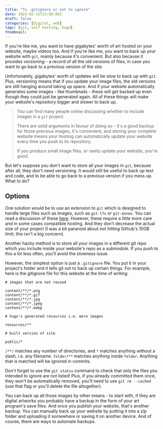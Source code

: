 ```yaml
---
title: "To .gitignore or not to ignore"
date: 2023-02-12T23:50:06Z
draft: false
categories: [digital, web]
tags: [git, self hosting, hugo]
thumbnail:
---
```



If you're like me, you want to have gigabytes' worth of art hosted on your website, maybe videos too. And if you're like me, you want to back up your website with `git`, mainly because it's convenient. But also because it provides _versioning_ - a record of all the old versions of files, in case you want to go back to a previous version of the site.

Unfortunately, gigabytes' worth of updates will be slow to back up with `git`. Plus, versioning means that if you update your image files, the old versions are still hanging around taking up space. And if your website automatically generates some images - like thumbnails - these will get backed up even though they could just be generated again. All of these things will make your website's repository bigger and slower to back up.

> You can find many people online discussing whether to include images in a `git` project.
>
> There are solid arguments in favour of doing so - it's a good backup for those precious images, it's convenient, and storing your complete website means your hosting can automatically update your website every time you push to its repository.
>
> If you produce small image files, or rarely update your website, you're good. 

But let's suppose you don't want to store all your images in `git`, because after all, they don't need versioning. It would still be useful to back up text and code, and to be able to go back to a previous version if you mess up. What to do?

## Options

One solution would be to use an extension to `git` which is designed to handle large files such as images, such as `git-lfs` or `git-annex`. You can read a discussion of these [here](https://lwn.net/Articles/774125/). However, these require a little more care and in some cases compatible hosting. And they don't decrease the actual size of your project (I was a bit paranoid about not hitting Github's 10GB limit; this isn't a big concern).

Another hacky method is to store all your images in a different git repo which you include inside your website's repo as a _submodule_. If you push to this a lot less often, you'll avoid the slowness issue.

However, the simplest option is just a `.gitignore` file. You put it in your project's folder and it tells git not to back up certain things. For example, here is the gitignore file for this website at the time of writing:

```
# images that are not reused

content/**/*.png
content/**/*.gif
content/**/*.jpg
content/**/*.jpeg
content/**/*.webp

# hugo's generated resources i.e. more images

resources/**

# built version of site

public/*
```
`/**/` matches any number of directories, and `*` matches anything without a slash, i.e. any filename. `folder/**` matches anything inside `folder`. Anything that is matched will be ignored in commits. 

Don't forget to use the `git status` command to check that only the files you intended to ignore are not listed! Plus, if you already committed them once, they won't be automatically removed, you'll need to use `git rm --cached` (use that flag or you'll delete the file altogether).

You can back up all those images by other means - to start with, if they are digital artworks you probably have a backup in the form of your art program's save files. And once you publish your website, that's another backup. You can manually back up your website by putting it into a zip folder and uploading it somewhere or saving it on another device. And of course, there are ways to automate backups.
